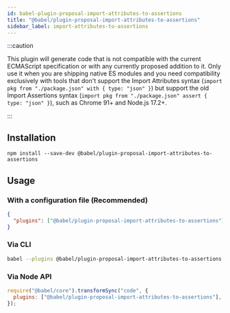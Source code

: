 ```yaml
---
id: babel-plugin-proposal-import-attributes-to-assertions
title: "@babel/plugin-proposal-import-attributes-to-assertions"
sidebar_label: import-attributes-to-assertions
---
```


:::caution

This plugin will generate code that is not compatible with the current ECMAScript specification or with any currently proposed addition to it. Only use it when you are shipping native ES modules and you need compatibility exclusively with tools that don't support the Import Attributes syntax (`import pkg from "./package.json" with { type: "json" }`) but support the old Import Assertions syntax (`import pkg from "./package.json" assert { type: "json" }`), such as Chrome 91+ and Node.js 17.2+.

:::

## Installation

```shell npm2yarn
npm install --save-dev @babel/plugin-proposal-import-attributes-to-assertions
```

## Usage

### With a configuration file (Recommended)

```json title="babel.config.json"
{
  "plugins": ["@babel/plugin-proposal-import-attributes-to-assertions"]
}
```

### Via CLI

```sh title="Shell"
babel --plugins @babel/plugin-proposal-import-attributes-to-assertions script.js
```

### Via Node API

```js title="JavaScript"
require("@babel/core").transformSync("code", {
  plugins: ["@babel/plugin-proposal-import-attributes-to-assertions"],
});
```
